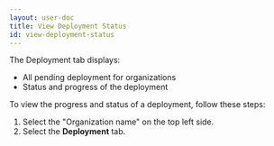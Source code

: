 ```yaml
---
layout: user-doc
title: View Deployment Status
id: view-deployment-status
---
```


The Deployment tab displays:

* All pending deployment for organizations
* Status and progress of the deployment

To view the progress and status of a deployment, follow these steps:

1. Select the "Organization name" on the top left side.
2. Select the **Deployment** tab.

